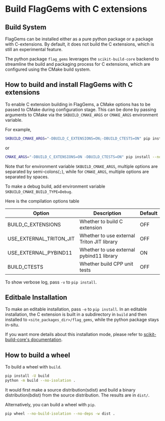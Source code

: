 # Build FlagGems with C extensions

## Build System
FlagGems can be installed either as a pure python package or a package with C-extensions. By default, it does not build the C extensions, which is still an experimental feature.

The python package `flag_gems` leverages the `scikit-build-core` backend to streamline the build and packaging process for C extensions, which are configured using the CMake build system.

## How to build and install FlagGems with C extensions

To enable C extension building in FlagGems, a CMake options has to be passed to CMake during configuration stage. This can be done by passing arguments to CMake via the `SKBUILD_CMAKE_ARGS` or `CMAKE_ARGS` environment variable.

For example,

```sh
SKBUILD_CMAKE_ARGS="-DBUILD_C_EXTENSIONS=ON;-DBUILD_CTESTS=ON" pip install --no-build-isolation -e .`
```

or

```sh
CMAKE_ARGS="-DBUILD_C_EXTENSIONS=ON -DBUILD_CTESTS=ON" pip install --no-build-isolation -e .`
```

Note that for environment variable `SKBUILD_CMAKE_ARGS`, multiple options are separated by semi-colons(`;`), while for `CMAKE_ARGS`, multiple options are separated by spaces.

To make a debug build, add environment variable `SKBUILD_CMAKE_BUILD_TYPE=Debug`.

Here is the compilation options table

| Option                  | Description                                 | Default |
|-------------------------|---------------------------------------------|---------|
| BUILD_C_EXTENSIONS      | Whether to build C extension                | OFF     |
| USE_EXTERNAL_TRITON_JIT | Whether to use external Triton JIT library  | OFF     |
| USE_EXTERNAL_PYBIND11   | Whether to use external pybind11 library    | ON      |
| BUILD_CTESTS            | Whether build CPP unit tests                | OFF     |

To show verbose log, pass `-v` to `pip install`.

## Editbale Installation

To make an editable installation, pass `-e` to `pip install`. In an editable installation, the C extension is built in a subdirectory in `build` and then installed to `<site_packages_dir>/flag_gems`, while the python package stays in-situ.

If you want more details about this installation mode, please refer to [scikit-build-core's documentation](https://scikit-build-core.readthedocs.io/en/latest/configuration/index.html#editable-installs).

## How to build a wheel

To build a wheel with `build`.

```sh
pip install -U build
python -m build --no-isolation .
```

It would first make a source distribution(sdist) and build a binary distribution(bdist) from the source distribution. The results are in `dist/`.

Alternatively, you can build a wheel with `pip`.

```sh
pip wheel --no-build-isolation --no-deps -w dist .
```
